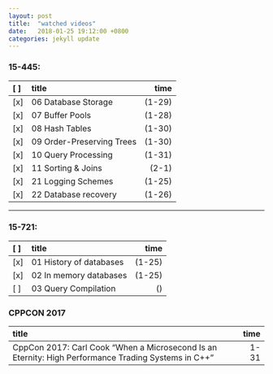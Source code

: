 ```yaml
---
layout: post
title:  "watched videos"
date:   2018-01-25 19:12:00 +0800
categories: jekyll update
---
```


### 15-445:   

|[ ]|title|time|
|:-|:-|-:|
[x]| 06 Database Storage  |       (1-29)
[x]| 07 Buffer Pools   |          (1-28) 
[x]| 08 Hash Tables    |          (1-30) 
[x]| 09 Order-Preserving Trees  | (1-30)
[x]| 10 Query Processing  |       (1-31)
[x]| 11 Sorting & Joins|          (2-1)
[x]| 21 Logging Schemes      |    (1-25)  
[x]| 22 Database recovery    |    (1-26)  

---
### 15-721:
  
|[ ]|title|time|  
|:-|:-|-:|
[x]| 01 History of databases |(1-25)  
[x]| 02 In memory databases  |(1-25)  
[ ]| 03 Query Compilation    |()  

### CPPCON 2017

|title|time| 
|:-|-:|
CppCon 2017: Carl Cook “When a Microsecond Is an Eternity: High Performance Trading Systems in C++”|1-31
